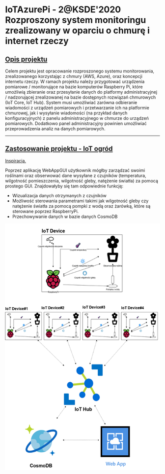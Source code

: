 IoTAzurePi - 2@KSDE'2020 Rozproszony system monitoringu zrealizowany w oparciu o chmurę i internet rzeczy
=======================

## [Opis projektu](#opis-projektu)

Celem projektu jest opracowanie rozproszonego systemu monitorowania,
zrealizowanego korzystając z chmury (AWS, Azure), oraz koncepcji
internetu rzeczy. W ramach projektu należy przygotować urządzenia
pomiarowe / monitorujące na bazie komputerów Raspberry Pi, które
umożliwią zbieranie oraz przesyłanie danych do platformy
administracyjnej / nadzorującej zrealizowanej na bazie dostępnych
rozwiązań chmurowych (IoT Core, IoT Hub). System musi umożliwiać zarówna
odbieranie wiadomości z urządzeń pomiarowych i przetwarzanie ich na
platformie chmurowej, jak i wysyłanie wiadomości (na przykład danych
konfiguracyjnych) z panelu administracyjnego w chmurze do urządzeń
pomiarowych. Dodatkowo panel administracyjny powinien umożliwiać
przeprowadzenia analiz na danych pomiarowych.

----------------
## [Zastosowanie projektu - IoT ogród](#zastosowanie-projektu---iot-ogród)


[Inspiracja.](https://www.hackster.io/105122/smart-plant-iot-59cbc3) 


Poprzez aplikację WebAppGUI użytkownik mógłby zarządzać swoimi roślinami oraz obserwować dane wysyłane z czujników (temperatura, wilgotność pomieszczenia, wilgotność gleby, natężenie światła) za pomocą prostego GUI. Znajdowałyby się tam odpowiednie funkcję:
- Wizualizacja danych otrzymanych z czujników
- Możliwość sterowania parametrami takimi jak wilgotność gleby czy natężenie światła za pomocą pompki z wodą oraz żarówką, które są sterowane poprzez RaspberryPi.
- Przechowywanie danych w bazie danych CosmoDB

<img src="media/Schemat.png" alt="drawing" width="600" height="800"/>
